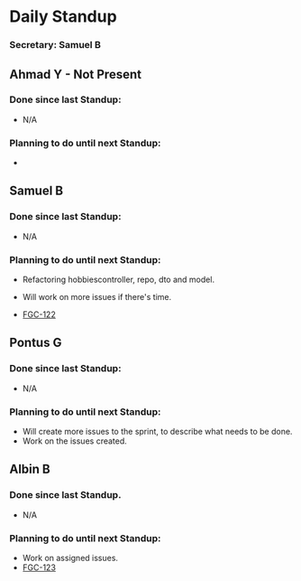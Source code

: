 # Daily Standup

### Secretary: Samuel B

## Ahmad Y - Not Present

### Done since last Standup:

- N/A

### Planning to do until next Standup:

- 



## Samuel B

### Done since last Standup:

- N/A

### Planning to do until next Standup:

- Refactoring hobbiescontroller, repo, dto and model.

- Will work on more issues if there's time.

- [FGC-122](https://sebastianjones.atlassian.net/secure/RapidBoard.jspa?rapidView=2&projectKey=FGC&modal=detail&selectedIssue=FGC-122&assignee=5cc16d859e366e0e65827754)

  

## Pontus G

### Done since last Standup:

- N/A

### Planning to do until next Standup:

- Will create more issues to the sprint, to describe what needs to be done. 
- Work on the issues created.



## Albin B

### Done since last Standup.

- N/A


### Planning to do until next Standup:

- Work on assigned issues. 
- [FGC-123](https://sebastianjones.atlassian.net/secure/RapidBoard.jspa?rapidView=2&projectKey=FGC&modal=detail&selectedIssue=FGC-123&assignee=5daec68d5480c10c33579f57)